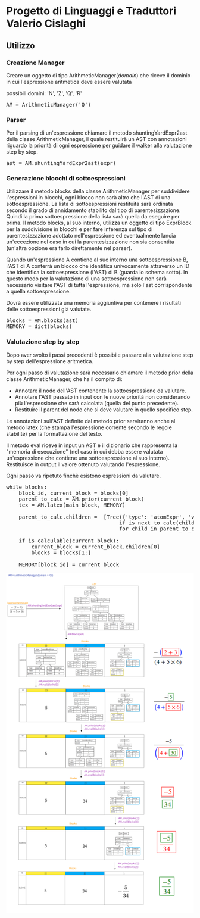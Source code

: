 # Progetto di Linguaggi e Traduttori Valerio Cislaghi

## Utilizzo

### Creazione Manager

Creare un oggetto di tipo ArithmeticManager(*domain*) che riceve il dominio in cui l'espressione aritmetica deve essere valutata

possibili domini: 'N', 'Z', 'Q', 'R'

<pre>
AM = ArithmeticManager('Q')
</pre>


### Parser
Per il parsing di un'espressione chiamare il metodo shuntingYardExpr2ast della classe ArithmeticManager, il quale restituirà un AST con annotazioni riguardo la priorità di ogni espressione per guidare il walker alla valutazione step by step.

<pre>
ast = AM.shuntingYardExpr2ast(expr)
</pre>


### Generazione blocchi di sottoespressioni

Utilizzare il metodo blocks della classe ArithmeticManager per suddividere l'espressioni in blocchi, ogni blocco non sarà altro che l'AST di una sottoespressione.
La lista di sottoespressioni restituita sarà ordinata secondo il grado di annidamento stabilito dal tipo di parentesizzazione. Quindi la prima sottoespressione della lista sarà quella da eseguire per prima.
Il metodo blocks, al suo interno, utilizza un oggetto di tipo ExprBlock per la suddivisione in blocchi e per fare inferenza sul tipo di parentesizzazione adottato nell'espressione ed eventualmente lancia un'eccezione nel caso in cui la parentesizzazione non sia consentita (un'altra opzione era farlo direttamente nel parser).

Quando un'espressione A contiene al suo interno una sottoespressione B, l'AST di A conterrà un blocco che identifica univocamente attraverso un ID che identifica la sottoespressione (l'AST) di B (guarda lo schema sotto).
In questo modo per la valutazione di una sottoespressione non sarà necessario visitare l'AST di tutta l'espressione, ma solo l'ast corrispondente a quella sottoespressione.

Dovrà essere utilizzata una memoria aggiuntiva per contenere i risultati delle sottoespressioni già valutate.

<pre>
blocks = AM.blocks(ast)
MEMORY = dict(blocks)
</pre>

### Valutazione step by step

Dopo aver svolto i passi precedenti è possibile passare alla valutazione step by step dell'espressione aritmetica.

Per ogni passo di valutazione sarà necessario chiamare il metodo prior della classe ArithmeticManager, che ha il compito di:
* Annotare il nodo dell'AST contenente la sottoespressione da valutare.
* Annotare l'AST passato in input con le nuove priorità non considerando più l'espressione che sarà calcolata (quella del punto precedente).
* Restituire il parent del nodo che si deve valutare in quello specifico step.

Le annotazioni sull'AST definite dal metodo prior serviranno anche al metodo latex (che stampa l'espressione corrente secondo le regole stabilite) per la formattazione del testo.

Il metodo eval riceve in input un AST e il dizionario che rappresenta la "memoria di esecuzione" (nel caso in cui debba essere valutata un'espressione che contiene una sottoespressione al suo interno).
Restituisce in output il valore ottenuto valutando l'espressione.

Ogni passo va ripetuto finchè esistono espressioni da valutare.
<pre>
while blocks:
    block_id, current_block = blocks[0]
    parent_to_calc = AM.prior(current_block)
    tex = AM.latex(main_block, MEMORY)
        
    parent_to_calc.children =  [Tree({'type': 'atomExpr', 'value': AM.eval(child, MEMORY), 'priority': 0, '_calc': 'last'}, []) 
                                    if is_next_to_calc(child) else child
                                    for child in parent_to_calc.children]

    if is_calculable(current_block):
        current_block = current_block.children[0]
        blocks = blocks[1:]

    MEMORY[block_id] = current_block
</pre>

![a relative link](doc/schema.png)
